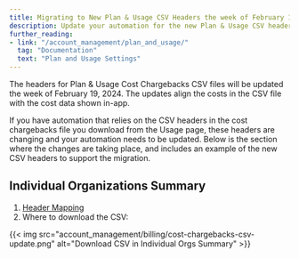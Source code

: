 ```yaml
---
title: Migrating to New Plan & Usage CSV Headers the week of February 19, 2024
description: Update your automation for the new Plan & Usage CSV headers that align cost data with in-app displays, effective February 19, 2024.
further_reading:
- link: "/account_management/plan_and_usage/"
  tag: "Documentation"
  text: "Plan and Usage Settings"
---
```

The headers for Plan & Usage Cost Chargebacks CSV files will be updated the week of February 19, 2024. The updates align the costs in the CSV file with the cost data shown in-app. 

If you have automation that relies on the CSV headers in the cost chargebacks file you download from the Usage page, these headers are changing and your automation needs to be updated. Below is the section where the changes are taking place, and includes an example of the new CSV headers to support the migration.

## Individual Organizations Summary

1. [Header Mapping][1]
2. Where to download the CSV:

{{< img src="account_management/billing/cost-chargebacks-csv-update.png" alt="Download CSV in Individual Orgs Summary" >}}



[1]: /account_management/guide/csv_headers/individual-orgs-summary/
[2]: /account_management/guide/csv_headers/usage-trends/
